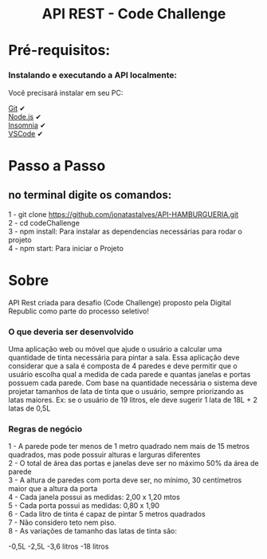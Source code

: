<p align="center">
  <h1 align="center">API REST - Code Challenge</h1>
</p>  


# Pré-requisitos:

### Instalando e executando a API localmente:

Você precisará instalar em seu PC: <br>

[Git](https://git-scm.com) ✔ <br>
[Node.js](https://nodejs.org/en/) ✔ <br>
[Insomnia](https://insomnia.rest/download) ✔ <br>
[VSCode](https://code.visualstudio.com/) ✔ <br>

# Passo a Passo
## no terminal digite os comandos:

1 - git clone https://github.com/jonatastalves/API-HAMBURGUERIA.git<br>
2 - cd codeChallenge<br>
3 - npm install: Para instalar as dependencias necessárias para rodar o projeto<br>
4 - npm start: Para iniciar o Projeto<br>

# Sobre

API Rest criada para desafio (Code Challenge) proposto pela Digital Republic como parte do processo seletivo!

### O que deveria ser desenvolvido

Uma aplicação web ou móvel que ajude o usuário a calcular uma quantidade de tinta necessária para pintar a sala. Essa aplicação deve considerar que a sala é composta de 4 paredes e deve permitir que o usuário escolha qual a medida de cada parede e quantas janelas e portas possuem cada parede. Com base na quantidade necessária o sistema deve projetar tamanhos de lata de tinta que o usuário, sempre priorizando as latas maiores. Ex: se o usuário de 19 litros, ele deve sugerir 1 lata de 18L + 2 latas de 0,5L

### Regras de negócio

1 - A parede pode ter menos de 1 metro quadrado nem mais de 15 metros quadrados, mas pode possuir alturas e larguras diferentes<br>
2 - O total de área das portas e janelas deve ser no máximo 50% da área de parede<br>
3 - A altura de paredes com porta deve ser, no mínimo, 30 centímetros maior que a altura da porta<br>
4 - Cada janela possui as medidas: 2,00 x 1,20 mtos<br>
5 - Cada porta possui as medidas: 0,80 x 1,90<br>
6 - Cada litro de tinta é capaz de pintar 5 metros quadrados<br>
7 - Não considero teto nem piso.<br>
8 - As variações de tamanho das latas de tinta são:<br>

-0,5L
-2,5L
-3,6 litros
-18 litros

